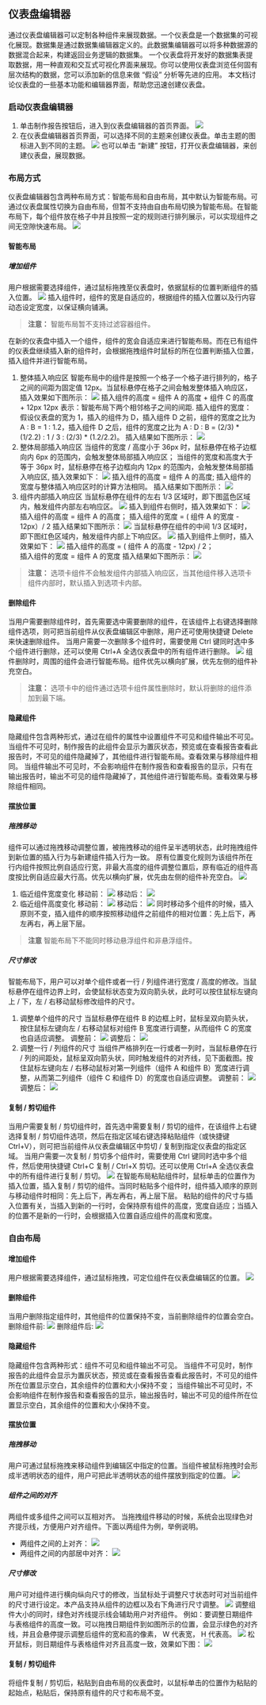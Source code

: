 ## 仪表盘编辑器
通过仪表盘编辑器可以定制各种组件来展现数据。一个仪表盘是一个数据集的可视化展现。数据集是通过数据集编辑器定义的。此数据集编辑器可以将多种数据源的数据混合起来，构建返回业务逻辑的数据集。
一个仪表盘将开发好的数据集表提取数据，用一种直观和交互式可视化界面来展现。你可以使用仪表盘浏览任何固有层次结构的数据，您可以添加新的信息来做 “假设” 分析等先进的应用。
本文档讨论仪表盘的一些基本功能和编辑器界面，帮助您迅速创建仪表盘。
### 启动仪表盘编辑器
1. 单击制作报告按钮后，进入到仪表盘编辑器的首页界面。
![](http://imgcache.tcecqpoc.fsphere.cn/image/mc.qcloudimg.com/static/img/adfc6a341041002b8f81f3c8e4199724/image.png)
2. 在仪表盘编辑器首页界面，可以选择不同的主题来创建仪表盘。单击主题的图标进入到不同的主题。
![](http://imgcache.tcecqpoc.fsphere.cn/image/mc.qcloudimg.com/static/img/f5a2d181d4937f5475c8bddf2c718526/image.png)
也可以单击 “新建” 按钮，打开仪表盘编辑器，来创建仪表盘，展现数据。
### 布局方式
仪表盘编辑器包含两种布局方式：智能布局和自由布局，其中默认为智能布局。可通过仪表盘属性切换为自由布局，但暂不支持由自由布局切换为智能布局。在智能布局下，每个组件放在格子中并且按照一定的规则进行排列展示，可以实现组件之间无空隙快速布局。
![](http://imgcache.tcecqpoc.fsphere.cn/image/mc.qcloudimg.com/static/img/116671c359fa528d812c073d0201f40e/image.png)
#### 智能布局
##### 增加组件
用户根据需要选择组件，通过鼠标拖拽至仪表盘时，依据鼠标的位置判断组件的插入位置。
![](https:http://imgcache.tcecqpoc.fsphere.cn/image/mc.qcloudimg.com/static/img/9c64fdac2c95825869b64f158239a2eb/image.png)
插入组件时，组件的宽是自适应的，根据组件的插入位置以及行内容动态设定宽度，以保证横向铺满。
>**注意：**
>智能布局暂不支持过滤容器组件。

在新的仪表盘中插入一个组件，组件的宽会自适应来进行智能布局。而在已有组件的仪表盘继续插入新的组件时，会根据拖拽组件时鼠标的所在位置判断插入位置，插入组件并进行智能布局。

1. 整体插入响应区
智能布局中的组件是按照一个格子一个格子进行排列的，格子之间的间距为固定值 12px。当鼠标悬停在格子之间会触发整体插入响应区，插入效果如下图所示：
![](http://imgcache.tcecqpoc.fsphere.cn/image/mc.qcloudimg.com/static/img/52ab0480035a2955ea85a0c0076dfa09/image.png)
插入组件的高度 = 组件 A 的高度 + 组件 C 的高度 + 12px
12px 表示：智能布局下两个相邻格子之间的间距.
插入组件的宽度：
假设仪表盘的宽为 1，插入的组件为 D，插入组件 D 之前，组件的宽度之比为 A : B = 1 : 1.2，插入组件 D 之后，组件的宽度之比为 A :  D : B = (2/3) \* (1/2.2) : 1 / 3 : (2/3) * (1.2/2.2)。
插入结果如下图所示：
![](http://imgcache.tcecqpoc.fsphere.cn/image/mc.qcloudimg.com/static/img/4172d1e9601c29bd931cd36a78379b20/image.png)
2. 整体局部插入响应区
当组件的宽度 / 高度小于 36px 时，鼠标悬停在格子边框向内 6px 的范围内，会触发整体局部插入响应区；
当组件的宽度和高度大于等于 36px 时，鼠标悬停在格子边框向内 12px 的范围内，会触发整体局部插入响应区, 插入效果如下：
![](http://imgcache.tcecqpoc.fsphere.cn/image/mc.qcloudimg.com/static/img/a8e4f5acf7f8fe7b8f4b14cbeb17b5f5/image.png)
插入组件的高度 = 组件 A 的高度; 
插入组件的宽度与整体插入响应区时的计算方法相同。
插入结果如下图所示：
![](http://imgcache.tcecqpoc.fsphere.cn/image/mc.qcloudimg.com/static/img/5a130e5d5ac5dd85039ed87e0cb2c732/image.png)
3. 组件内部插入响应区
当鼠标悬停在组件的左右 1/3 区域时，即下图蓝色区域内，触发组件内部左右响应区。
![](https:http://imgcache.tcecqpoc.fsphere.cn/image/mc.qcloudimg.com/static/img/0cce77535549f3a728f8fc4820e1a3d4/image.png)
插入到组件右侧时，插入效果如下：
![](http://imgcache.tcecqpoc.fsphere.cn/image/mc.qcloudimg.com/static/img/a4307f8e9664a5a494737b6fe163f186/image.png)
插入组件的高度 = 组件 A 的高度；
插入组件的宽度 = ( 组件 A 的宽度 - 12px）/ 2
插入结果如下图所示：
![](http://imgcache.tcecqpoc.fsphere.cn/image/mc.qcloudimg.com/static/img/2c7e785bc05610ffb9a81acac23076b2/image.png)
当鼠标悬停在组件的中间 1/3 区域时，即下图红色区域内，触发组件内部上下响应区。
![](https:http://imgcache.tcecqpoc.fsphere.cn/image/mc.qcloudimg.com/static/img/0cce77535549f3a728f8fc4820e1a3d4/image.png)
插入到组件上侧时，插入效果如下：
![](http://imgcache.tcecqpoc.fsphere.cn/image/mc.qcloudimg.com/static/img/7e08c50cb68ffc435acd0e83f2f79ed7/image.png)
插入组件的高度 = ( 组件 A 的高度 - 12px) / 2；  
插入组件的宽度 = 组件 A 的宽度
插入结果如下图所示：
![](http://imgcache.tcecqpoc.fsphere.cn/image/mc.qcloudimg.com/static/img/01a6f26fb4940e809adcc08de7060ec5/image.png)
>**注意：**
>选项卡组件不会触发组件内部插入响应区，当其他组件移入选项卡组件内部时，默认插入到选项卡内部。

#### 删除组件
当用户需要删除组件时，首先需要选中需要删除的组件，在该组件上右键选择删除组件选项，则可把当前组件从仪表盘编辑区中删除，用户还可使用快捷键 Delete 来快速删除组件。
当用户需要一次删除多个组件时，需要使用 Ctrl 键同时选中多个组件进行删除，还可以使用 Ctrl+A 全选仪表盘中的所有组件进行删除。
![](http://imgcache.tcecqpoc.fsphere.cn/image/mc.qcloudimg.com/static/img/25bdf33066a7bfd24a09bc3c878c4379/image.png)
组件删除时，周围的组件会进行智能布局。组件优先以横向扩展，优先左侧的组件补充空白。
>**注意：**
>选项卡中的组件通过选项卡组件属性删除时，默认将删除的组件添加到最下端。

#### 隐藏组件
隐藏组件包含两种形式，通过在组件的属性中设置组件不可见和组件输出不可见。
当组件不可见时，制作报告的此组件会显示为置灰状态，预览或在查看报告查看此报告时，不可见的组件隐藏掉了，其他组件进行智能布局。查看效果与移除组件相同。
当组件输出不可见时，不会影响组件在制作报告和查看报告的显示，只有在输出报告时，输出不可见的组件隐藏掉了，其他组件进行智能布局。查看效果与移除组件相同。
#### 摆放位置
##### 拖拽移动
组件可以通过拖拽移动调整位置，被拖拽移动的组件呈半透明状态，此时拖拽组件到新位置的插入行为与新建组件插入行为一致。
原有位置变化规则为该组件所在行内组件按照比例自适应行宽，非最大高度的组件调整位置后，原有临近的组件高度按比例自适应最大行高。优先以横向扩展，优先由左侧的组件补充空白。
![](http://imgcache.tcecqpoc.fsphere.cn/image/mc.qcloudimg.com/static/img/130ad11d0cff343b847d99907b0a9a23/image.png)
1. 临近组件宽度变化
移动前：
![](http://imgcache.tcecqpoc.fsphere.cn/image/mc.qcloudimg.com/static/img/fb355209b7d368ead4c97926de660631/image.png)
移动后：
![](http://imgcache.tcecqpoc.fsphere.cn/image/mc.qcloudimg.com/static/img/e28d9ece45b247c2261e114c4dcb8750/image.png)
2. 临近组件高度变化
移动前：
![](http://imgcache.tcecqpoc.fsphere.cn/image/mc.qcloudimg.com/static/img/f828d1bb309a00023ad34d44c577c911/image.png)
移动后：
![](http://imgcache.tcecqpoc.fsphere.cn/image/mc.qcloudimg.com/static/img/a6f798d38bf710e7693bcf2f24dd98af/image.png)
同时移动多个组件的时候，插入原则不变，插入组件的顺序按照移动组件之前组件的相对位置：先上后下，再左再右，再上层下层。
>**注意**
>智能布局下不能同时移动悬浮组件和非悬浮组件。

##### 尺寸修改
智能布局下，用户可以对单个组件或者一行 / 列组件进行宽度 / 高度的修改。当鼠标悬停在组件边界上时，会使鼠标状态变为双向箭头状，此时可以按住鼠标左键向上 / 下，左 / 右移动鼠标修改组件的尺寸。
1. 调整单个组件的尺寸
当鼠标悬停在组件 B 的边框上时，鼠标呈双向箭头状，按住鼠标左键向左 / 右移动鼠标对组件 B 宽度进行调整，从而组件 C 的宽度也自适应调整。
调整前：
![](http://imgcache.tcecqpoc.fsphere.cn/image/mc.qcloudimg.com/static/img/a016bceb45e2f4e21547587558b0ae8d/image.png)
调整后：
![](http://imgcache.tcecqpoc.fsphere.cn/image/mc.qcloudimg.com/static/img/eb703fac705322788fe0049bced57d24/image.png)
2. 调整一行 / 列组件的尺寸
当组件严格排列在一行或者一列时，当鼠标悬停在行 / 列的间距处，鼠标呈双向箭头状，同时触发组件的对齐线，见下面截图。按住鼠标左键向左 / 右移动鼠标对第一列组件（组件 A 和组件 B）宽度进行调整，从而第二列组件（组件 C 和组件 D）的宽度也自适应调整。
调整前：
![](http://imgcache.tcecqpoc.fsphere.cn/image/mc.qcloudimg.com/static/img/158d78397d03030484beebe416ccd43a/image.png)
调整后：
![](http://imgcache.tcecqpoc.fsphere.cn/image/mc.qcloudimg.com/static/img/9bfc6829fcd17e8bbe8d029bfd1ad2b3/image.png)
#### 复制 / 剪切组件
当用户需要复制 / 剪切组件时，首先选中需要复制 / 剪切的组件，在该组件上右键选择复制 / 剪切组件选项，然后在指定区域右键选择粘贴组件（或快捷键 Ctrl+V），则可把当前组件从仪表盘编辑区中剪切 / 复制到指定仪表盘的指定区域。
当用户需要一次复制 / 剪切多个组件时，需要使用 Ctrl 键同时选中多个组件，然后使用快捷键 Ctrl+C 复制 / Ctrl+X 剪切。还可以使用 Ctrl+A 全选仪表盘中的所有组件进行复制 / 剪切。
![](http://imgcache.tcecqpoc.fsphere.cn/image/mc.qcloudimg.com/static/img/f304f5f14d53de241713257a7fadbc43/image.png)
在智能布局粘贴组件时，鼠标单击的位置作为插入位置，插入复制 / 剪切的组件。当同时粘贴多个组件时，组件插入顺序的原则与移动组件时相同：先上后下，再左再右，再上层下层。
粘贴的组件的尺寸与插入位置有关，当插入到新的一行时，会保持原有组件的高度，宽度自适应；当插入的位置不是新的一行时，会根据插入位置自适应组件的高度和宽度。
### 自由布局
#### 增加组件
用户根据需要选择组件，通过鼠标拖拽，可定位组件在仪表盘编辑区的位置。
![](https:http://imgcache.tcecqpoc.fsphere.cn/image/mc.qcloudimg.com/static/img/9c64fdac2c95825869b64f158239a2eb/image.png)
#### 删除组件
当用户删除指定组件时，其他组件的位置保持不变，当前删除组件的位置会空白。
删除组件前:
![](http://imgcache.tcecqpoc.fsphere.cn/image/mc.qcloudimg.com/static/img/8bb5ecd2479fa41d7b448df293dc926a/image.png)
删除组件后:
![](http://imgcache.tcecqpoc.fsphere.cn/image/mc.qcloudimg.com/static/img/f33c44fb86db0f2b8385d825ae3e8b6e/image.png)
#### 隐藏组件
隐藏组件包含两种形式：组件不可见和组件输出不可见。
当组件不可见时，制作报告的此组件会显示为置灰状态，预览或在查看报告查看此报告时，不可见的组件所在位置显示空白，其余组件的位置和大小保持不变；
当组件输出不可见时，不会影响组件在制作报告和查看报告的显示，输出报告时，输出不可见的组件所在位置显示空白，其余组件的位置和大小保持不变。
#### 摆放位置
##### 拖拽移动
用户可通过鼠标拖拽来移动组件到编辑区中指定的位置。当组件被鼠标拖拽时会形成半透明状态的组件，用户可把此半透明状态的组件摆放到指定的位置。
![](http://imgcache.tcecqpoc.fsphere.cn/image/mc.qcloudimg.com/static/img/4484784c72983adf9ce2a55aa6712bc3/image.png)
##### 组件之间的对齐
两组件或多组件之间可以互相对齐。
当拖拽组件移动的时候，系统会出现绿色对齐提示线，方便用户对齐组件。下面以两组件为例，举例说明。
* 两组件之间的上对齐：
![](http://imgcache.tcecqpoc.fsphere.cn/image/mc.qcloudimg.com/static/img/534d0e0d3ca367b46fe84274fd7a9f85/image.png)
* 两组件之间的内部居中对齐：
![](http://imgcache.tcecqpoc.fsphere.cn/image/mc.qcloudimg.com/static/img/d52ef5038afaef93c116237c68797c9c/image.png)
##### 尺寸修改
用户可对组件进行横向纵向尺寸的修改，当鼠标处于调整尺寸状态时可对当前组件的尺寸进行设定。本产品支持从组件的边框以及右下角进行尺寸调整。
![](http://imgcache.tcecqpoc.fsphere.cn/image/mc.qcloudimg.com/static/img/0151824d736e33454e00e0baf0e3cfaa/image.png)
调整组件大小的同时，绿色对齐线提示线会辅助用户对齐组件。
例如：要调整日期组件与表格组件的高度一致。可以拖拽日期组件到如图所示的位置，会显示绿色的对齐线，并且会悬停提示调整后组件的宽和高的像素， W 代表宽， H 代表高。
![](http://imgcache.tcecqpoc.fsphere.cn/image/mc.qcloudimg.com/static/img/4865d4ed953508187baf09b994296be0/image.png)
松开鼠标，则日期组件与表格组件对齐且高度一致，效果如下图：
![](http://imgcache.tcecqpoc.fsphere.cn/image/mc.qcloudimg.com/static/img/c3947e13cf9a46ec167e1b53e39c5982/image.png)
#### 复制 / 剪切组件
将组件复制 / 剪切后，粘贴到自由布局的仪表盘时，以鼠标单击的位置作为粘贴的起始点，粘贴后，保持原有组件的尺寸和布局不变。





